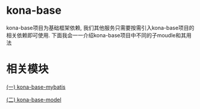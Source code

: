 # kona-base
kona-base项目为基础框架依赖, 我们其他服务只需要按需引入kona-base项目的相关依赖即可使用. 下面我会一一介绍kona-base项目中不同的子moudle和其用法

# 相关模块
[(一) kona-base-mybatis](https://github.com/engjose/kona-base/wiki/kona-base-mybatis)

[(二) kona-base-model](https://github.com/engjose/kona-base/wiki/kona-base-model)



